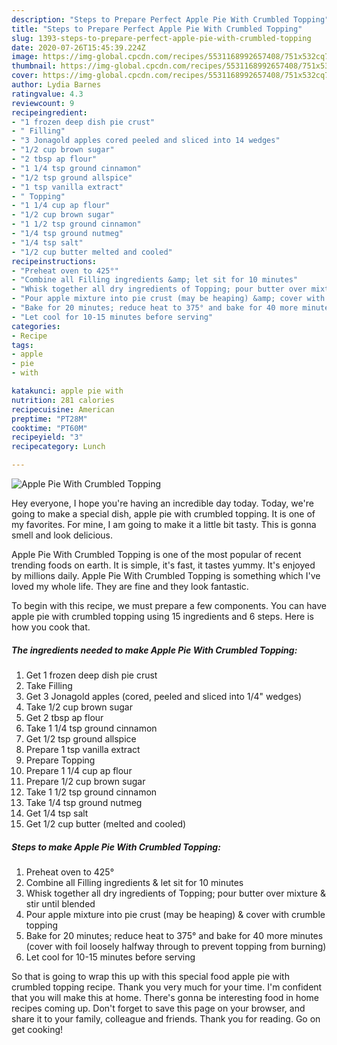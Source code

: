 ```yaml
---
description: "Steps to Prepare Perfect Apple Pie With Crumbled Topping"
title: "Steps to Prepare Perfect Apple Pie With Crumbled Topping"
slug: 1393-steps-to-prepare-perfect-apple-pie-with-crumbled-topping
date: 2020-07-26T15:45:39.224Z
image: https://img-global.cpcdn.com/recipes/5531168992657408/751x532cq70/apple-pie-with-crumbled-topping-recipe-main-photo.jpg
thumbnail: https://img-global.cpcdn.com/recipes/5531168992657408/751x532cq70/apple-pie-with-crumbled-topping-recipe-main-photo.jpg
cover: https://img-global.cpcdn.com/recipes/5531168992657408/751x532cq70/apple-pie-with-crumbled-topping-recipe-main-photo.jpg
author: Lydia Barnes
ratingvalue: 4.3
reviewcount: 9
recipeingredient:
- "1 frozen deep dish pie crust"
- " Filling"
- "3 Jonagold apples cored peeled and sliced into 14 wedges"
- "1/2 cup brown sugar"
- "2 tbsp ap flour"
- "1 1/4 tsp ground cinnamon"
- "1/2 tsp ground allspice"
- "1 tsp vanilla extract"
- " Topping"
- "1 1/4 cup ap flour"
- "1/2 cup brown sugar"
- "1 1/2 tsp ground cinnamon"
- "1/4 tsp ground nutmeg"
- "1/4 tsp salt"
- "1/2 cup butter melted and cooled"
recipeinstructions:
- "Preheat oven to 425°"
- "Combine all Filling ingredients &amp; let sit for 10 minutes"
- "Whisk together all dry ingredients of Topping; pour butter over mixture &amp; stir until blended"
- "Pour apple mixture into pie crust (may be heaping) &amp; cover with crumble topping"
- "Bake for 20 minutes; reduce heat to 375° and bake for 40 more minutes (cover with foil loosely halfway through to prevent topping from burning)"
- "Let cool for 10-15 minutes before serving"
categories:
- Recipe
tags:
- apple
- pie
- with

katakunci: apple pie with 
nutrition: 281 calories
recipecuisine: American
preptime: "PT28M"
cooktime: "PT60M"
recipeyield: "3"
recipecategory: Lunch

---
```



![Apple Pie With Crumbled Topping](https://img-global.cpcdn.com/recipes/5531168992657408/751x532cq70/apple-pie-with-crumbled-topping-recipe-main-photo.jpg)

Hey everyone, I hope you're having an incredible day today. Today, we're going to make a special dish, apple pie with crumbled topping. It is one of my favorites. For mine, I am going to make it a little bit tasty. This is gonna smell and look delicious.



Apple Pie With Crumbled Topping is one of the most popular of recent trending foods on earth. It is simple, it's fast, it tastes yummy. It's enjoyed by millions daily. Apple Pie With Crumbled Topping is something which I've loved my whole life. They are fine and they look fantastic.


To begin with this recipe, we must prepare a few components. You can have apple pie with crumbled topping using 15 ingredients and 6 steps. Here is how you cook that.

<!--inarticleads1-->

##### The ingredients needed to make Apple Pie With Crumbled Topping:

1. Get 1 frozen deep dish pie crust
1. Take  Filling
1. Get 3 Jonagold apples (cored, peeled and sliced into 1/4&#34; wedges)
1. Take 1/2 cup brown sugar
1. Get 2 tbsp ap flour
1. Take 1 1/4 tsp ground cinnamon
1. Get 1/2 tsp ground allspice
1. Prepare 1 tsp vanilla extract
1. Prepare  Topping
1. Prepare 1 1/4 cup ap flour
1. Prepare 1/2 cup brown sugar
1. Take 1 1/2 tsp ground cinnamon
1. Take 1/4 tsp ground nutmeg
1. Get 1/4 tsp salt
1. Get 1/2 cup butter (melted and cooled)




<!--inarticleads2-->

##### Steps to make Apple Pie With Crumbled Topping:

1. Preheat oven to 425°
1. Combine all Filling ingredients &amp; let sit for 10 minutes
1. Whisk together all dry ingredients of Topping; pour butter over mixture &amp; stir until blended
1. Pour apple mixture into pie crust (may be heaping) &amp; cover with crumble topping
1. Bake for 20 minutes; reduce heat to 375° and bake for 40 more minutes (cover with foil loosely halfway through to prevent topping from burning)
1. Let cool for 10-15 minutes before serving




So that is going to wrap this up with this special food apple pie with crumbled topping recipe. Thank you very much for your time. I'm confident that you will make this at home. There's gonna be interesting food in home recipes coming up. Don't forget to save this page on your browser, and share it to your family, colleague and friends. Thank you for reading. Go on get cooking!
